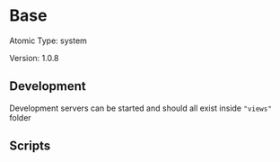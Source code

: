 # Base

Atomic Type: system

Version: 1.0.8

## Development

Development servers can be started and should all exist inside `"views"` folder

## Scripts

